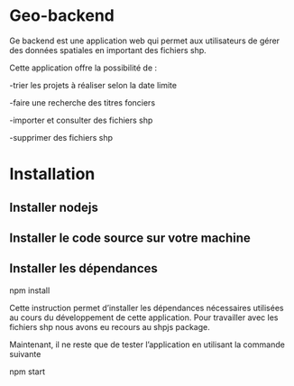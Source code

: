 # Geo-backend
Ge backend est une application web qui permet aux utilisateurs de gérer des données spatiales en important des fichiers shp. 

Cette application offre la possibilité de : 

-trier les projets à réaliser selon la date limite  

-faire une recherche des titres fonciers  

-importer et consulter  des fichiers shp  

-supprimer des fichiers shp 

# Installation

## Installer nodejs 

## Installer le code source sur votre machine  

## Installer les dépendances  

npm install   

Cette instruction permet d’installer les dépendances nécessaires utilisées au cours du développement de cette application. Pour travailler avec les fichiers shp nous avons eu recours au shpjs package. 

Maintenant, il ne reste que de tester l’application en utilisant la commande suivante  

npm start  

